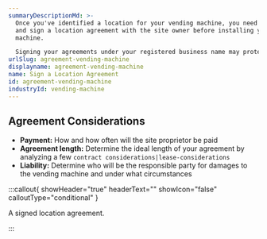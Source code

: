 ```yaml
---
summaryDescriptionMd: >-
  Once you've identified a location for your vending machine, you need to draft
  and sign a location agreement with the site owner before installing your
  machine.

  Signing your agreements under your registered business name may protect you from liabilities and associated costs.
urlSlug: agreement-vending-machine
displayname: agreement-vending-machine
name: Sign a Location Agreement
id: agreement-vending-machine
industryId: vending-machine
---
```


## Agreement Considerations

- **Payment:** How and how often will the site proprietor be paid
- **Agreement length:** Determine the ideal length of your agreement by analyzing a few `contract considerations|lease-considerations`
- **Liability:** Determine who will be the responsible party for damages to the vending machine and under what circumstances

:::callout{ showHeader="true" headerText="" showIcon="false" calloutType="conditional" }

A signed location agreement.

:::
